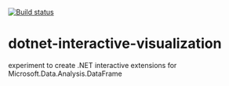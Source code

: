 [![Build status](https://ci.appveyor.com/api/projects/status/51audimcp36cwe68/branch/main?svg=true)](https://ci.appveyor.com/project/colombod/dotnet-interactive-visualization/branch/main)

# dotnet-interactive-visualization
experiment to create .NET interactive extensions for Microsoft.Data.Analysis.DataFrame
